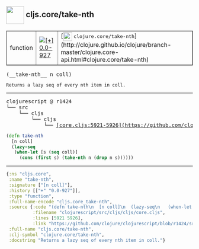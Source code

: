 ## <img width="48px" valign="middle" src="http://i.imgur.com/Hi20huC.png"> cljs.core/take-nth

 <table border="1">
<tr>
<td>function</td>
<td><a href="https://github.com/cljsinfo/api-refs/tree/0.0-927"><img valign="middle" alt="[+] 0.0-927" src="https://img.shields.io/badge/+-0.0--927-lightgrey.svg"></a> </td>
<td>
[<img height="24px" valign="middle" src="http://i.imgur.com/1GjPKvB.png"> <samp>clojure.core/take-nth</samp>](http://clojure.github.io/clojure/branch-master/clojure.core-api.html#clojure.core/take-nth)
</td>
</tr>
</table>

 <samp>
(__take-nth__ n coll)<br>
</samp>

```
Returns a lazy seq of every nth item in coll.
```

---

 <pre>
clojurescript @ r1424
└── src
    └── cljs
        └── cljs
            └── <ins>[core.cljs:5921-5926](https://github.com/clojure/clojurescript/blob/r1424/src/cljs/cljs/core.cljs#L5921-L5926)</ins>
</pre>

```clj
(defn take-nth
  [n coll]
  (lazy-seq
   (when-let [s (seq coll)]
     (cons (first s) (take-nth n (drop n s))))))
```


---

```clj
{:ns "cljs.core",
 :name "take-nth",
 :signature ["[n coll]"],
 :history [["+" "0.0-927"]],
 :type "function",
 :full-name-encode "cljs.core_take-nth",
 :source {:code "(defn take-nth\n  [n coll]\n  (lazy-seq\n   (when-let [s (seq coll)]\n     (cons (first s) (take-nth n (drop n s))))))",
          :filename "clojurescript/src/cljs/cljs/core.cljs",
          :lines [5921 5926],
          :link "https://github.com/clojure/clojurescript/blob/r1424/src/cljs/cljs/core.cljs#L5921-L5926"},
 :full-name "cljs.core/take-nth",
 :clj-symbol "clojure.core/take-nth",
 :docstring "Returns a lazy seq of every nth item in coll."}

```

